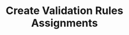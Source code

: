 ---
title: Create Validation Rules Assignments
type: endpoint
category: 639ba2628407100061f5faac
slug: create-validation-rule-assignment
parentDoc: 639ba2658407100061f5fabb
hidden: false
order: 8
---